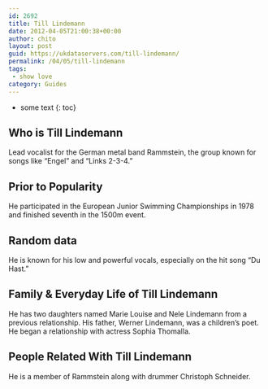 ```yaml
---
id: 2692
title: Till Lindemann
date: 2012-04-05T21:00:38+00:00
author: chito
layout: post
guid: https://ukdataservers.com/till-lindemann/
permalink: /04/05/till-lindemann
tags:
 - show love
category: Guides
---
```


* some text
{: toc}
          
          
## Who is  Till Lindemann
                  
                  
                  
Lead vocalist for the German metal band Rammstein, the group known for songs like &#8220;Engel&#8221; and &#8220;Links 2-3-4.&#8221;
                  
                
                
                
## Prior to Popularity 
                  
                  
                  
He participated in the European Junior Swimming Championships in 1978 and finished seventh in the 1500m event.
                  
                
                
                
## Random data 
                  
                  
                  
He is known for his low and powerful vocals, especially on the hit song &#8220;Du Hast.&#8221;
                  
                
                
                
## Family & Everyday Life of Till Lindemann
                  
                  
                  
He has two daughters named Marie Louise and Nele Lindemann from a previous relationship. His father, Werner Lindemann, was a children&#8217;s poet. He began a relationship with actress Sophia Thomalla.
                  
                
                
                
## People Related With  Till Lindemann
                  
                  
                  
He is a member of Rammstein along with drummer Christoph Schneider.
                  
                
              
            
          
          
          
    
    
  
